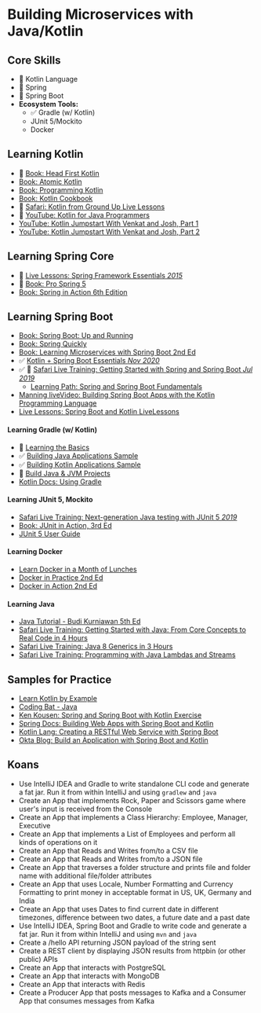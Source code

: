 # Building Microservices with Java/Kotlin

## Core Skills
- 🚧 Kotlin Language
- 🚧 Spring
- 🚧 Spring Boot
- **Ecosystem Tools:**
  - ✅ Gradle (w/ Kotlin)
  - JUnit 5/Mockito
  - Docker

## Learning Kotlin

- 🚧 [Book: Head First Kotlin](https://learning.oreilly.com/library/view/head-first-kotlin/9781491996683/)
- [Book: Atomic Kotlin](https://www.atomickotlin.com/atomickotlin/)
- [Book: Programming Kotlin](https://learning.oreilly.com/library/view/programming-kotlin/9781680507287/f_0004.xhtml)
- [Book: Kotlin Cookbook](https://learning.oreilly.com/library/view/kotlin-cookbook/9781492046660/)
- 🚧 [Safari: Kotlin from Ground Up Live Lessons](https://learning.oreilly.com/videos/kotlin-from-the/9780135263631/)
- 🚧 [YouTube: Kotlin for Java Programmers](https://www.youtube.com/watch?v=fsNhjYgXxlg)
- [YouTube: Kotlin Jumpstart With Venkat and Josh, Part 1](https://vimeo.com/334594419)
- [YouTube: Kotlin Jumpstart With Venkat and Josh, Part 2](https://vimeo.com/334638403)

## Learning Spring Core

- 🚧 [Live Lessons: Spring Framework Essentials *2015*](https://learning.oreilly.com/videos/spring-framework-essentials/9781491942680)
- 🚧 [Book: Pro Spring 5](https://learning.oreilly.com/library/view/pro-spring-5/9781484228081/A315511_5_En_1_Chapter.html)
- [Book: Spring in Action 6th Edition](https://livebook.manning.com/book/spring-in-action-sixth-edition?origin=dashboard)

## Learning Spring Boot

- [Book: Spring Boot: Up and Running](https://learning.oreilly.com/library/view/spring-boot-up/9781492076971/)
- [Book: Spring Quickly](https://www.manning.com/books/spring-quickly?query=spring)
- [Book: Learning Microservices with Spring Boot 2nd Ed](https://github.com/Apress/learn-microservices-spring-boot-2e)
- ✅ [Kotlin + Spring Boot Essentials *Nov 2020*](https://learning.oreilly.com/live-training/courses/kotlin-spring-boot-essentials/0636920463443/)
- ✅ 🚧 [Safari Live Training: Getting Started with Spring and Spring Boot *Jul 2019*](https://learning.oreilly.com/live-training/courses/getting-started-with-spring-and-spring-boot/0636920277156/)
  + [Learning Path: Spring and Spring Boot Fundamentals](https://learning.oreilly.com/learning-paths/learning-path-spring/9781492055334/)
- [Manning liveVideo: Building Spring Boot Apps with the Kotlin Programming Language](https://livevideo.manning.com/module/81_1_1/building-spring-boot-applications-with-the-kotlin-programming-language/introduction/introduction?)
- [Live Lessons: Spring Boot and Kotlin LiveLessons](https://learning.oreilly.com/videos/spring-boot-and/9780136836377/)

#### Learning Gradle (w/ Kotlin)

- 🚧 [Learning the Basics](https://docs.gradle.org/current/userguide/tutorial_using_tasks.html)
- ✅ [Building Java Applications Sample](https://docs.gradle.org/current/samples/sample_building_java_applications.html)
- ✅ [Building Kotlin Applications Sample](https://docs.gradle.org/current/samples/sample_building_kotlin_applications.html)
- 🚧 [Build Java & JVM Projects](https://docs.gradle.org/6.7.1/userguide/building_java_projects.html)
- [Kotlin Docs: Using Gradle](https://kotlinlang.org/docs/reference/using-gradle.html)

#### Learning JUnit 5, Mockito

- [Safari Live Training: Next-generation Java testing with JUnit 5 *2019*](https://learning.oreilly.com/live-training/courses/next-generation-java-testing-with-junit-5/0636920277316/)
- [Book: JUnit in Action, 3rd Ed](https://livebook.manning.com/book/junit-in-action-third-edition/welcome/v-6/)
- [JUnit 5 User Guide](https://junit.org/junit5/docs/current/user-guide/#writing-tests)

#### Learning Docker
- [Learn Docker in a Month of Lunches](https://learning.oreilly.com/library/view/learn-docker-in/9781617297052/)
- [Docker in Practice 2nd Ed](https://learning.oreilly.com/library/view/docker-in-practice/9781617294808/)
- [Docker in Action 2nd Ed](https://learning.oreilly.com/library/view/docker-in-action/9781617294761/)

#### Learning Java
- [Java Tutorial - Budi Kurniawan 5th Ed](https://brainysoftware.com/book/9781771970365)
- [Safari Live Training: Getting Started with Java: From Core Concepts to Real Code in 4 Hours](https://learning.oreilly.com/live-training/courses/getting-started-with-java-from-core-concepts-to-real-code-in-4-hours/0636920318637/)
- [Safari Live Training: Java 8 Generics in 3 Hours](https://learning.oreilly.com/live-training/courses/java-8-generics-in-3-hours/0636920306481/)
- [Safari Live Training: Programming with Java Lambdas and Streams](https://learning.oreilly.com/live-training/courses/programming-with-java-lambdas-and-streams/0636920335337/)

## Samples for Practice
- [Learn Kotlin by Example](https://play.kotlinlang.org/byExample/overview)
- [Coding Bat - Java](https://codingbat.com/java)
- [Ken Kousen: Spring and Spring Boot with Kotlin Exercise](http://www.kousenit.com/springbootkotlin/)
- [Spring Docs: Building Web Apps with Spring Boot and Kotlin](https://spring.io/guides/tutorials/spring-boot-kotlin/)
- [Kotlin Lang: Creating a RESTful Web Service with Spring Boot](https://kotlinlang.org/docs/tutorials/spring-boot-restful.html)
- [Okta Blog: Build an Application with Spring Boot and Kotlin](https://developer.okta.com/blog/2019/09/17/build-a-spring-boot-kotlin-app)

## Koans
- Use IntelliJ IDEA and Gradle to write standalone CLI code and generate a fat jar. Run it from within IntelliJ and using `gradlew` and `java`
- Create an App that implements Rock, Paper and Scissors game where user's input is received from the Console
- Create an App that implements a Class Hierarchy: Employee, Manager, Executive
- Create an App that implements a List of Employees and perform all kinds of operations on it
- Create an App that Reads and Writes from/to a CSV file
- Create an App that Reads and Writes from/to a JSON file
- Create an App that traverses a folder structure and prints file and folder name with additional file/folder attributes
- Create an App that uses Locale, Number Formatting and Currency Formatting to print money in acceptable format in US, UK, Germany and India 
- Create an App that uses Dates to find current date in different timezones, difference between two dates, a future date and a past date
- Use IntelliJ IDEA, Spring Boot and Gradle to write code and generate a fat jar. Run it from within IntelliJ and using `mvn` and `java`
- Create a /hello API returning JSON payload of the string sent
- Create a REST client by displaying JSON results from httpbin (or other public) APIs
- Create an App that interacts with PostgreSQL
- Create an App that interacts with MongoDB
- Create an App that interacts with Redis
- Create a Producer App that posts messages to Kafka and a Consumer App that consumes messages from Kafka
